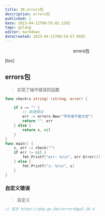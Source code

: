 ```yaml
---
title: 30.errors包
description: errors包
published: 1
date: 2023-04-21T09:55:02.120Z
tags: golang
editor: markdown
dateCreated: 2023-04-21T09:54:57.859Z
---
```


<center>errors包</center>



[toc]





## errors包

> 实现了操作错误的函数

```go
func check(s string) (string, error) {

	if s == "" {
		// 新建错误
		err := errors.New("字符串不能为空")
		return "", err
	} else {
		return s, nil
	}
}
func main() {
	s, err := check("")
	if err != nil {
		fmt.Printf("err: %v\n", err.Error())
	} else {
		fmt.Printf("s: %v\n", s)
	}
}
```



### 自定义错误

> 自定义

```go
// 官方 https://pkg.go.dev/errors@go1.18.4


```

